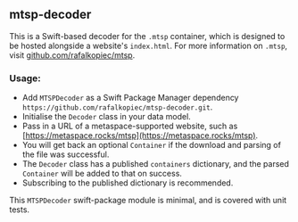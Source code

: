 ## mtsp-decoder

This is a Swift-based decoder for the `.mtsp` container, which is designed to be hosted alongside a website's `index.html`. 
For more information on `.mtsp`, visit [github.com/rafalkopiec/mtsp](https://github.com/rafalkopiec/mtsp).

### Usage:
- Add `MTSPDecoder` as a Swift Package Manager dependency `https://github.com/rafalkopiec/mtsp-decoder.git`.
- Initialise the `Decoder` class in your data model.
- Pass in a URL of a metaspace-supported website, such as [https://metaspace.rocks/mtsp](https://metaspace.rocks/mtsp).
- You will get back an optional `Container` if the download and parsing of the file was successful.
- The `Decoder` class has a published `containers` dictionary, and the parsed `Container` will be added to that on success.
- Subscribing to the published dictionary is recommended.

This `MTSPDecoder` swift-package module is minimal, and is covered with unit tests.
